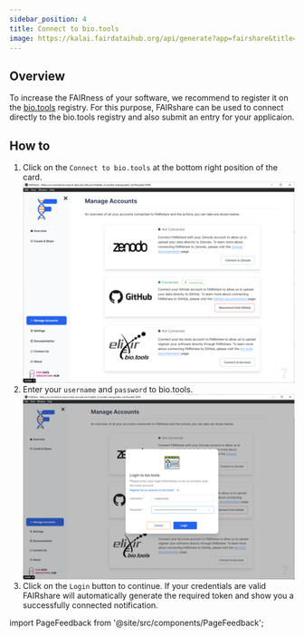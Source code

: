 ```yaml
---
sidebar_position: 4
title: Connect to bio.tools
image: https://kalai.fairdataihub.org/api/generate?app=fairshare&title=Connect%20to%20bio.tools&description=Manage%20Accounts
---
```


## Overview

To increase the FAIRness of your software, we recommend to register it on the [bio.tools](https://bio.tools) registry. For this purpose, FAIRshare can be used to connect directly to the bio.tools registry and also submit an entry for your applicaion.

## How to

1. Click on the `Connect to bio.tools` at the bottom right position of the card.
   ![](./images/biotools-step1.png)
2. Enter your `username` and `password` to bio.tools.
   ![](./images/biotools-step2.png)
3. Click on the `Login` button to continue. If your credentials are valid FAIRshare will automatically generate the required token and show you a successfully connected notification.

import PageFeedback from '@site/src/components/PageFeedback';

<PageFeedback />
